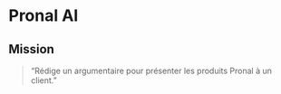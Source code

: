 # Pronal AI

## Mission 

> “Rédige un argumentaire pour présenter les produits Pronal à un client.”



